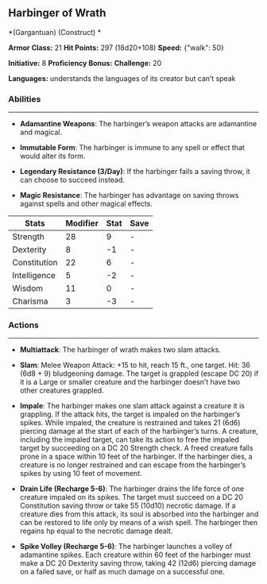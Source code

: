## Harbinger of Wrath
*(Gargantuan) (Construct) *

**Armor Class:** 21
**Hit Points:** 297 (18d20+108)
**Speed:** {"walk": 50}

**Initiative:** 8
**Proficiency Bonus:**
**Challenge:** 20

**Languages:** understands the languages of its creator but can’t speak

### Abilities
 --- 
- **Adamantine Weapons**: The harbinger’s weapon attacks are adamantine and magical.

- **Immutable Form**: The harbinger is immune to any spell or effect that would alter its form.

- **Legendary Resistance (3/Day)**: If the harbinger fails a saving throw, it can choose to succeed instead.

- **Magic Resistance**: The harbinger has advantage on saving throws against spells and other magical effects.



| Stats | Modifier | Stat | Save
| ---- | ---- | ---- | ---- |
| Strength | 28 | 9 | - |
| Dexterity | 8 | -1 | - |
| Constitution | 22 | 6 | - |
| Intelligence | 5 | -2 | - |
| Wisdom | 11 | 0 | - |
| Charisma | 3 | -3 | - |

### Actions
 --- 
- **Multiattack**: The harbinger of wrath makes two slam attacks.

- **Slam**: Melee Weapon Attack: +15 to hit, reach 15 ft., one target. Hit: 36 (6d8 + 9) bludgeoning damage. The target is grappled (escape DC 20) if it is a Large or smaller creature and the harbinger doesn’t have two other creatures grappled.

- **Impale**: The harbinger makes one slam attack against a creature it is grappling. If the attack hits, the target is impaled on the harbinger’s spikes. While impaled, the creature is restrained and takes 21 (6d6) piercing damage at the start of each of the harbinger’s turns. A creature, including the impaled target, can take its action to free the impaled target by succeeding on a DC 20 Strength check. A freed creature falls prone in a space within 10 feet of the harbinger. If the harbinger dies, a creature is no longer restrained and can escape from the harbinger’s spikes by using 10 feet of movement.

- **Drain Life (Recharge 5-6)**: The harbinger drains the life force of one creature impaled on its spikes. The target must succeed on a DC 20 Constitution saving throw or take 55 (10d10) necrotic damage. If a creature dies from this attack, its soul is absorbed into the harbinger and can be restored to life only by means of a wish spell. The harbinger then regains hp equal to the necrotic damage dealt.

- **Spike Volley (Recharge 5-6)**: The harbinger launches a volley of adamantine spikes. Each creature within 60 feet of the harbinger must make a DC 20 Dexterity saving throw, taking 42 (12d6) piercing damage on a failed save, or half as much damage on a successful one.

